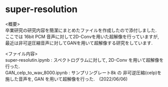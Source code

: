 # super-resolution
<概要> \
卒業研究の研究内容を簡潔にまとめたファイルを作成したので添付しました.\
ここでは 16bit PCM 音声に対して2D-Convを用いた超解像を行っていますが, 最近は非可逆圧縮音声に対してGANを用いて超解像する研究をしています.

<ファイル内容> \
super-resolutin.ipynb : スペクトログラムに対して, 2D-Conv を用いて超解像を行った.\
GAN_celp_to_wav_8000.ipynb : サンプリングレート8k の 非可逆圧縮(celp)を施した音声を, GAN を用いて超解像を行った.　(2022/06/06)
